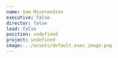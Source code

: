 ```yaml
---
name: Sam Miserendino
executive: false
director: false
lead: false
position: undefined
project: undefined
image: ../assets/default_exec_image.png
---
```

